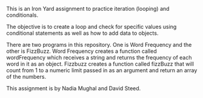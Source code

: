 This is an Iron Yard assignment to practice iteration (looping) and conditionals.

The objective is to create a loop and check for specific values using conditional statements as well as how to add data to objects.

There are two programs in this repository. One is Word Frequency and the other is FizzBuzz.
Word Frequency creates a function called wordFrequency which receives a string and returns the frequency of each word in it as an object. Fizzbuzz creates a function called fizzBuzz that will count from 1 to a numeric limit passed in as an argument and return an array of the numbers.

This assignment is by Nadia Mughal and David Steed.
